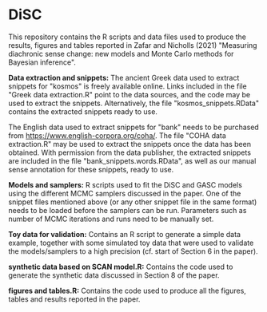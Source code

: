 # DiSC
This repository contains the R scripts and data files used to produce the results, figures and tables reported in Zafar and Nicholls (2021) "Measuring diachronic sense change: new models and Monte Carlo methods for Bayesian inference".

**Data extraction and snippets:**
The ancient Greek data used to extract snippets for "kosmos" is freely available online. Links included in the file "Greek data extraction.R" point to the data sources, and the code may be used to extract the snippets. Alternatively, the file "kosmos_snippets.RData" contains the extracted snippets ready to use.

The English data used to extract snippets for "bank" needs to be purchased from https://www.english-corpora.org/coha/. The file "COHA data extraction.R" may be used to extract the snippets once the data has been obtained. With permission from the data publisher, the extracted snippets are included in the file "bank_snippets.words.RData", as well as our manual sense annotation for these snippets, ready to use.

**Models and samplers:**
R scripts used to fit the DiSC and GASC models using the different MCMC samplers discussed in the paper. One of the snippet files mentioned above (or any other snippet file in the same format) needs to be loaded before the samplers can be run. Parameters such as number of MCMC iterations and runs need to be manually set.

**Toy data for validation:**
Contains an R script to generate a simple data example, together with some simulated toy data that were used to validate the models/samplers to a high precision (cf. start of Section 6 in the paper).

**synthetic data based on SCAN model.R:**
Contains the code used to generate the synthetic data discussed in Section 8 of the paper.

**figures and tables.R:**
Contains the code used to produce all the figures, tables and results reported in the paper.

